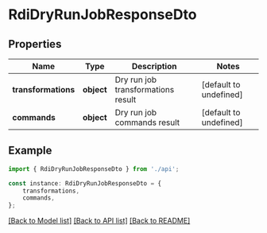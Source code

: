 # RdiDryRunJobResponseDto


## Properties

Name | Type | Description | Notes
------------ | ------------- | ------------- | -------------
**transformations** | **object** | Dry run job transformations result | [default to undefined]
**commands** | **object** | Dry run job commands result  | [default to undefined]

## Example

```typescript
import { RdiDryRunJobResponseDto } from './api';

const instance: RdiDryRunJobResponseDto = {
    transformations,
    commands,
};
```

[[Back to Model list]](../README.md#documentation-for-models) [[Back to API list]](../README.md#documentation-for-api-endpoints) [[Back to README]](../README.md)
